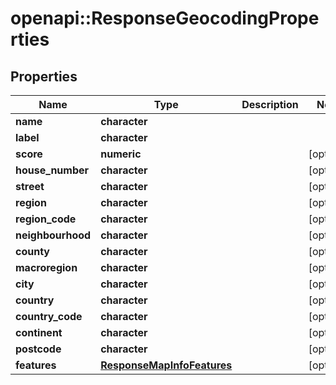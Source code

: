 # openapi::ResponseGeocodingProperties


## Properties
Name | Type | Description | Notes
------------ | ------------- | ------------- | -------------
**name** | **character** |  | 
**label** | **character** |  | 
**score** | **numeric** |  | [optional] 
**house_number** | **character** |  | [optional] 
**street** | **character** |  | [optional] 
**region** | **character** |  | [optional] 
**region_code** | **character** |  | [optional] 
**neighbourhood** | **character** |  | [optional] 
**county** | **character** |  | [optional] 
**macroregion** | **character** |  | [optional] 
**city** | **character** |  | [optional] 
**country** | **character** |  | [optional] 
**country_code** | **character** |  | [optional] 
**continent** | **character** |  | [optional] 
**postcode** | **character** |  | [optional] 
**features** | [**ResponseMapInfoFeatures**](ResponseMapInfoFeatures.md) |  | [optional] 


